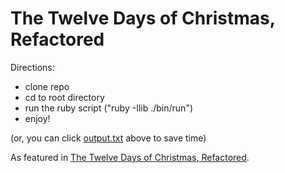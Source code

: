 # The Twelve Days of Christmas, Refactored

Directions:
- clone repo
- cd to root directory
- run the ruby script ("ruby -Ilib ./bin/run")
- enjoy!

(or, you can click [output.txt](https://github.com/laneystroup/twelve_days_of_christmas/blob/master/output.txt) above to save time)

As featured in [The Twelve Days of Christmas, Refactored](http://www.stroupsolutions.com/blog/twelve-days-of-christmas.html).
